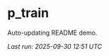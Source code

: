 # p_train

Auto-updating README demo.

<!--START_SECTION:status-->
_Last run: 2025-09-30 12:51 UTC_
<!--END_SECTION:status-->


























































































































































































































































































































































































































































































































































































































































































































































































































































































